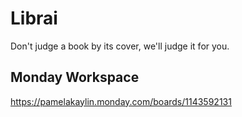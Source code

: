 # Librai

Don't judge a book by its cover, we'll judge it for you.

## Monday Workspace
https://pamelakaylin.monday.com/boards/1143592131


